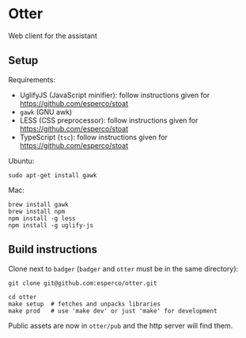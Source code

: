 Otter
====

Web client for the assistant

Setup
-----

Requirements:
* UglifyJS (JavaScript minifier): follow instructions given for
  https://github.com/esperco/stoat
* `gawk` (GNU awk)
* LESS (CSS preprocessor): follow instructions given for
  https://github.com/esperco/stoat
* TypeScript (`tsc`): follow instructions given for
  https://github.com/esperco/stoat

Ubuntu:
```
sudo apt-get install gawk
```

Mac:
```
brew install gawk
brew install npm
npm install -g less
npm install -g uglify-js
```

Build instructions
------------------

Clone next to `badger` (`badger` and `otter` must be in the same directory):
```
git clone git@github.com:esperco/otter.git
```

```
cd otter
make setup  # fetches and unpacks libraries
make prod   # use 'make dev' or just 'make' for development
```

Public assets are now in `otter/pub` and the http server will find them.
